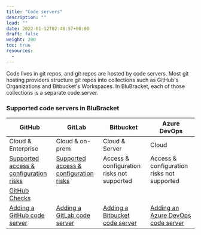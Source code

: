 ```yaml
---
title: "Code servers"
description: ""
lead: ""
date: 2022-01-12T02:48:57+00:00
draft: false
weight: 200
toc: true
resources:
  - 
---
```


Code lives in git repos, and git repos are hosted by code servers. Most git hosting providers structure git repos into collections such as GitHub's Organizations and Bitbucket's Workspaces. In BluBracket, each of those collections is a separate code server.

### Supported code servers in BluBracket

| GitHub                                 | GitLab                                 | Bitbucket                                  | Azure DevOps                               |
|----------------------------------------|----------------------------------------|--------------------------------------------|--------------------------------------------|
| Cloud & Enterprise                     | Cloud & on-prem                        | Cloud & Server                            | Cloud                                      |
| [Supported access & configuration risks](/how-to/code-servers/git-server-acccess-configuration/github/) | [Supported access & configuration risks](/how-to/code-servers/git-server-acccess-configuration/gitlab/) | Access & configuration risks not supported | Access & configuration risks not supported |
| [GitHub Checks](/how-to/ci-checks/github-checks/)                          |                                        |                                            |                                            |
| [Adding a GitHub code server](/how-to/code-servers/add-code-servers/github-cloud/)            | [Adding a GitLab code server](/how-to/code-servers/add-code-servers/gitlab-cloud/)            | [Adding a Bitbucket code server](/how-to/code-servers/add-code-servers/bitbucket-cloud/)          | [Adding an Azure DevOps code server](/how-to/code-servers/add-code-servers/azure-devops/)         |
